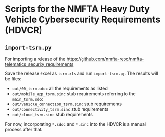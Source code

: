 # Scripts for the NMFTA Heavy Duty Vehicle Cybersecurity Requirements (HDVCR)

## `import-tsrm.py`

For importing a release of the https://github.com/nmfta-repo/nmfta-telematics_security_requirements

Save the release excel as `tsrm.xls` and run `import-tsrm.py`. The results will be files:
* `out/00_tsrm.sdoc` all the requirements as listed
* `out/mobile_app_tsrm.sinc` stub requirements referring to the `main_tsrm.sdoc`
* `out/vehicle_connection_tsrm.sinc` stub requirements
* `out/connectivity_tsrm.sinc` stub requirements
* `out/cloud_tsrm.sinc` stub requirements

For now, incorporating `*.sdoc` and `*.sinc` into the HDVCR is a manual process after that.